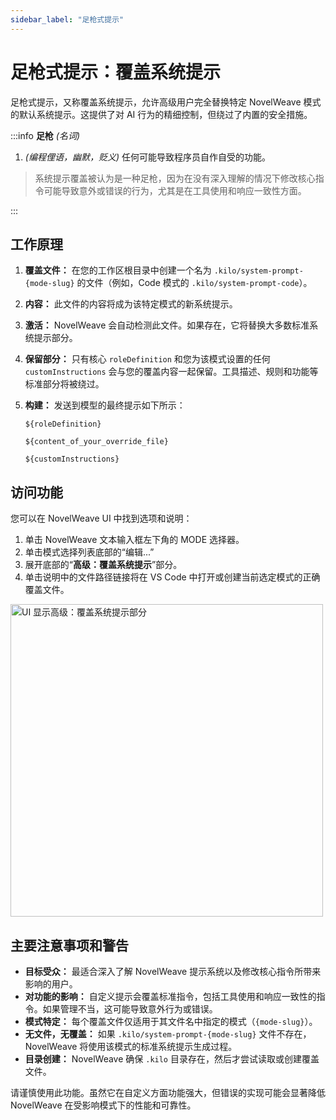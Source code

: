 ```yaml
---
sidebar_label: "足枪式提示"
---
```


# 足枪式提示：覆盖系统提示

足枪式提示，又称覆盖系统提示，允许高级用户完全替换特定 NovelWeave 模式的默认系统提示。这提供了对 AI 行为的精细控制，但绕过了内置的安全措施。

:::info **足枪** _(名词)_

1.  _(编程俚语，幽默，贬义)_ 任何可能导致程序员自作自受的功能。

> 系统提示覆盖被认为是一种足枪，因为在没有深入理解的情况下修改核心指令可能导致意外或错误的行为，尤其是在工具使用和响应一致性方面。

:::

## 工作原理

1.  **覆盖文件：** 在您的工作区根目录中创建一个名为 `.kilo/system-prompt-{mode-slug}` 的文件（例如，Code 模式的 `.kilo/system-prompt-code`）。
2.  **内容：** 此文件的内容将成为该特定模式的新系统提示。
3.  **激活：** NovelWeave 会自动检测此文件。如果存在，它将替换大多数标准系统提示部分。
4.  **保留部分：** 只有核心 `roleDefinition` 和您为该模式设置的任何 `customInstructions` 会与您的覆盖内容一起保留。工具描述、规则和功能等标准部分将被绕过。
5.  **构建：** 发送到模型的最终提示如下所示：

    ```
    ${roleDefinition}

    ${content_of_your_override_file}

    ${customInstructions}
    ```

## 访问功能

您可以在 NovelWeave UI 中找到选项和说明：

1.  单击 NovelWeave 文本输入框左下角的 MODE 选择器。
2.  单击模式选择列表底部的“编辑...”
3.  展开底部的“**高级：覆盖系统提示**”部分。
4.  单击说明中的文件路径链接将在 VS Code 中打开或创建当前选定模式的正确覆盖文件。

<img src="/docs/img/footgun-prompting/footgun-prompting.png" alt="UI 显示高级：覆盖系统提示部分" width="500" />

## 主要注意事项和警告

- **目标受众：** 最适合深入了解 NovelWeave 提示系统以及修改核心指令所带来影响的用户。
- **对功能的影响：** 自定义提示会覆盖标准指令，包括工具使用和响应一致性的指令。如果管理不当，这可能导致意外行为或错误。
- **模式特定：** 每个覆盖文件仅适用于其文件名中指定的模式（`{mode-slug}`）。
- **无文件，无覆盖：** 如果 `.kilo/system-prompt-{mode-slug}` 文件不存在，NovelWeave 将使用该模式的标准系统提示生成过程。
- **目录创建：** NovelWeave 确保 `.kilo` 目录存在，然后才尝试读取或创建覆盖文件。

请谨慎使用此功能。虽然它在自定义方面功能强大，但错误的实现可能会显著降低 NovelWeave 在受影响模式下的性能和可靠性。
